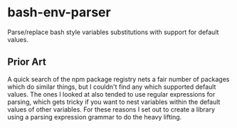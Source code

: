 # bash-env-parser

Parse/replace bash style variables substitutions with support for default
values.

## Prior Art

A quick search of the npm package registry nets a fair number of packages which
do similar things, but I couldn't find any which supported default values. The
ones I looked at also tended to use regular expressions for parsing, which gets
tricky if you want to nest variables within the default values of other
variables. For these reasons I set out to create a library using a parsing
expression grammar to do the heavy lifting.
